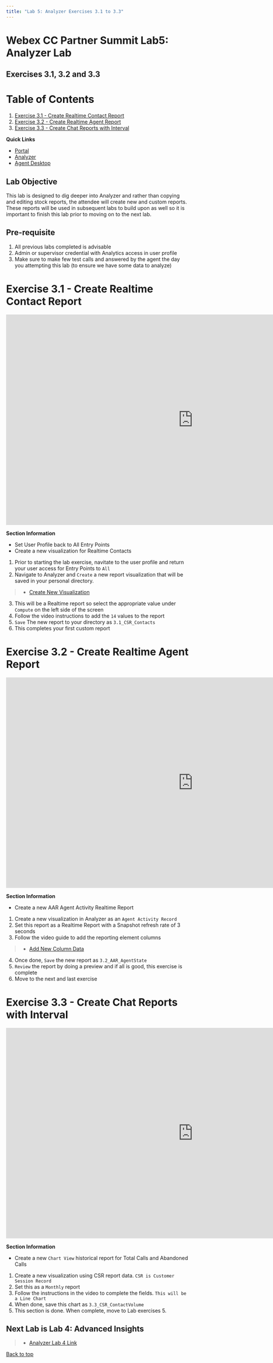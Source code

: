 ```yaml
---
title: "Lab 5: Analyzer Exercises 3.1 to 3.3"
---
```


# Webex CC Partner Summit Lab5: Analyzer Lab

## Exercises 3.1, 3.2 and 3.3

# Table of Contents
1. [Exercise 3.1 - Create Realtime Contact Report](#exercise-31---create-realtime-contact-report)
2. [Exercise 3.2 - Create Realtime Agent Report](#exercise-32---create-realtime-agent-report)
3. [Exercise 3.3 - Create Chat Reports with Interval](#exercise-33---create-chat-reports-with-interval)

**Quick Links**

* <a href="https://portal.wxcc-us1.cisco.com/portal" target="_blank">Portal</a>
* <a href="https://analyzer.wxcc-us1.cisco.com/analyzer/home" target="_blank">Analyzer</a>
* <a href="https://desktop.wxcc-us1.cisco.com" target="_blank">Agent Desktop</a>

## Lab Objective

This lab is designed to dig deeper into Analyzer and rather than copying and editing stock reports, the attendee will create new and custom reports.  These reports will be used in subsequent labs to build upon as well so it is important to finish this lab prior to moving on to the next lab.

## Pre-requisite

1. All previous labs completed is advisable
2. Admin or supervisor credential with Analytics access in user profile
3. Make sure to make few test calls and answered by the agent the day you attempting this lab (to ensure we have some data to analyze)


# Exercise 3.1 - Create Realtime Contact Report  


<iframe width="1024" height="576" src="https://youtube.com/embed/-N8PtiDL6Kg?rel=0" title="Analyzer Videos" frameborder="0" allow="accelerometer; autoplay; clipboard-write; encrypted-media; gyroscope; picture-in-picture" allowfullscreen></iframe>


**Section Information**
- Set User Profile back to All Entry Points
- Create a new visualization for Realtime Contacts

1. Prior to starting the lab exercise, navitate to the user profile and return your user access for Entry Points to `All`
2. Navigate to Analyzer and `Create` a new report visualization that will be saved in your personal directory.
> * [Create New Visualization](https://www.youtube.com/embed/-N8PtiDL6Kg?start=101)
3. This will be a Realtime report so select the appropriate value under `Compute` on the left side of the screen
4. Follow the video instructions to add the `14` values to the report
5. `Save` The new report to your directory as `3.1_CSR_Contacts`
6. This completes your first custom report

# Exercise 3.2 - Create Realtime Agent Report


<iframe width="1024" height="576" src="https://youtube.com/embed/J7vWAftcGn8?rel=0" title="Exercise 2.1 Execute Stock Reports" frameborder="0" allow="accelerometer; autoplay; clipboard-write; encrypted-media; gyroscope; picture-in-picture" allowfullscreen></iframe>


**Section Information**
- Create a new AAR Agent Activity Realtime Report

1. Create a new visualization in Analyzer as an `Agent Activity Record`
2. Set this report as a Realtime Report with a Snapshot refresh rate of 3 seconds
3. Follow the video guide to add the reporting element columns 
> * [Add New Column Data](https://www.youtube.com/embed/J7vWAftcGn8?start=88)
4. Once done, `Save` the new report as `3.2_AAR_AgentState`
5. `Review` the report by doing a preview and if all is good, this exercise is complete
6. Move to the next and last exercise


# Exercise 3.3 - Create Chat Reports with Interval


<iframe width="1024" height="576" src="https://youtube.com/embed/_fkY1FKvH-0?rel=0" title="Exercise 2.1 Execute Stock Reports" frameborder="0" allow="accelerometer; autoplay; clipboard-write; encrypted-media; gyroscope; picture-in-picture" allowfullscreen></iframe>


**Section Information**
- Create a new `Chart View` historical report for Total Calls and Abandoned Calls

1. Create a new visualization using CSR report data. `CSR is Customer Session Record`
2. Set this as a `Monthly` report
3. Follow the instructions in the video to complete the fields.  `This will be a Line Chart`
4. When done, save this chart as `3.3_CSR_ContactVolume`
5. This section is done.  When complete, move to Lab exercises 5.

## Next Lab is Lab 4: Advanced Insights
> * [Analyzer Lab 4 Link](https://wxcctechsummit.github.io/wxcclabguides/TechSummitRoW_2021/analyzerlab4.html)

[Back to top](#webex-cc-partner-summit-lab5-analyzer-lab)
